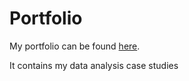 # Portfolio

My portfolio can be found [here](pedrobettencourt.github.io).

It contains my data analysis case studies
